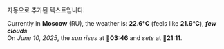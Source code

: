 
자동으로 추가된 텍스트입니다.

<!--START_SECTION:weather:moscow-->
Currently in **Moscow** (RU), the weather is: **22.6°C** (feels like **21.9°C**), ***few clouds***<br/>
On *June 10, 2025*, the *sun rises* at 🌅**03:46** and *sets* at 🌇**21:11**.
<!--END_SECTION:weather-->
